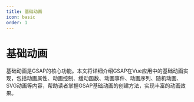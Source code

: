```yaml
---
title: 基础动画
icon: basic
order: 1
---
```


# 基础动画

基础动画是GSAP的核心功能。本文将详细介绍GSAP在Vue应用中的基础动画实现，包括动画属性、动画控制、缓动函数、动画事件、动画序列、随机动画、SVG动画等内容，帮助读者掌握GSAP基础动画的创建方法，实现丰富的动画效果。
